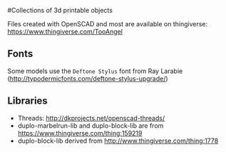 #Collections of 3d printable objects

Files created with OpenSCAD and most are available on thingiverse: https://www.thingiverse.com/TooAngel

## Fonts

Some models use the `Deftone Stylus` font from Ray Larabie (http://typodermicfonts.com/deftone-stylus-upgrade/)

## Libraries

 - Threads: http://dkprojects.net/openscad-threads/
 - duplo-marbelrun-lib and duplo-block-lib are from https://www.thingiverse.com/thing:159219
 - duplo-block-lib derived from http://www.thingiverse.com/thing:1778
